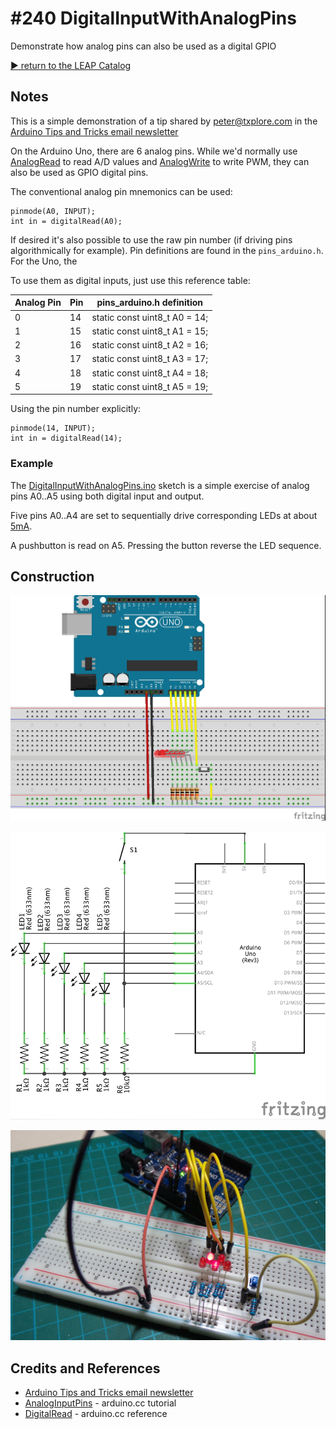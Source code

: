 # #240 DigitalInputWithAnalogPins

Demonstrate how analog pins can also be used as a digital GPIO


[:arrow_forward: return to the LEAP Catalog](http://leap.tardate.com)

## Notes

This is a simple demonstration of a tip shared by peter@txplore.com
in the [Arduino Tips and Tricks email newsletter](https://www.getdrip.com/forms/6137337/submissions/new)

On the Arduino Uno, there are 6 analog pins. While we'd normally use
[AnalogRead](https://www.arduino.cc/en/Reference/AnalogRead) to read A/D values and
[AnalogWrite](https://www.arduino.cc/en/Reference/AnalogWrite) to write PWM,
they can also be used as GPIO digital pins.

The conventional analog pin mnemonics can be used:

```
pinmode(A0, INPUT);
int in = digitalRead(A0);
```

If desired it's also possible to use the raw pin number (if driving pins algorithmically for example).
Pin definitions are found in the `pins_arduino.h`. For the Uno, the

To use them as digital inputs, just use this reference table:

| Analog Pin | Pin         | pins_arduino.h definition     |
|------------|-------------|-------------------------------|
| 0          | 14          | static const uint8_t A0 = 14; |
| 1          | 15          | static const uint8_t A1 = 15; |
| 2          | 16          | static const uint8_t A2 = 16; |
| 3          | 17          | static const uint8_t A3 = 17; |
| 4          | 18          | static const uint8_t A4 = 18; |
| 5          | 19          | static const uint8_t A5 = 19; |

Using the pin number explicitly:
```
pinmode(14, INPUT);
int in = digitalRead(14);
```


### Example

The [DigitalInputWithAnalogPins.ino](./DigitalInputWithAnalogPins.ino) sketch is a simple exercise of analog pins A0..A5
using both digital input and output.

Five pins A0..A4 are set to sequentially drive corresponding LEDs at about [5mA](http://www.wolframalpha.com/input/?i=5V%2F1k%CE%A9).

A pushbutton is read on A5. Pressing the button reverse the LED sequence.


## Construction

![Breadboard](./assets/DigitalInputWithAnalogPins_bb.jpg?raw=true)

![The Schematic](./assets/DigitalInputWithAnalogPins_schematic.jpg?raw=true)

![The Build](./assets/DigitalInputWithAnalogPins_build.jpg?raw=true)

## Credits and References
* [Arduino Tips and Tricks email newsletter](https://www.getdrip.com/forms/6137337/submissions/new)
* [AnalogInputPins](https://www.arduino.cc/en/Tutorial/AnalogInputPins) - arduino.cc tutorial
* [DigitalRead](https://www.arduino.cc/en/Reference/DigitalRead) - arduino.cc reference

